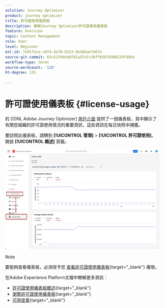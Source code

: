 ```yaml
---
solution: Journey Optimizer
product: journey optimizer
title: 許可證使用儀表板
description: 瞭解Journey Optimizer許可證使用儀表板
feature: Overview
topic: Content Management
role: User
level: Beginner
exl-id: 7e91face-c8f4-4e70-9123-9e36bae7e67e
source-git-commit: 63c52f04da9fd1a5fafc36ffb5079380229f885e
workflow-type: tm+mt
source-wordcount: '120'
ht-degree: 12%

---
```


# 許可證使用儀表板 {#license-usage}

的 [!DNL Adobe Journey Optimizer] [用戶介面](../start/user-interface.md) 提供了一個儀表板，其中顯示了有關您組織的許可證使用情況的重要資訊，這些資訊在每日快照中捕獲。

要訪問此儀表板，請轉到 **[!UICONTROL 管理]** > **[!UICONTROL 許可證使用]**。 開啟 **[!UICONTROL 概述]** 頁籤。

![](assets/license-usage-dashboard.png)

>[!NOTE]
>
>要能夠查看儀表板，必須授予您 [查看許可證使用儀表板](https://experienceleague.adobe.com/docs/experience-platform/dashboards/permissions.html?lang=en#available-permissions){target="_blank"} 權限。

在Adobe Experience Platform文檔中瞭解更多資訊：

* [許可證使用儀表板概述](https://experienceleague.adobe.com/docs/experience-platform/dashboards/guides/license-usage.html?lang=zh-Hant){target="_blank"}
* [瀏覽許可證使用儀表板](https://experienceleague.adobe.com/docs/experience-platform/dashboards/guides/license-usage.html#exploring-the-license-usage-dashboard){target="_blank"}
* [可用度量](https://experienceleague.adobe.com/docs/experience-platform/dashboards/guides/license-usage.html?lang=zh-Hant#available-metrics){target="_blank"}

